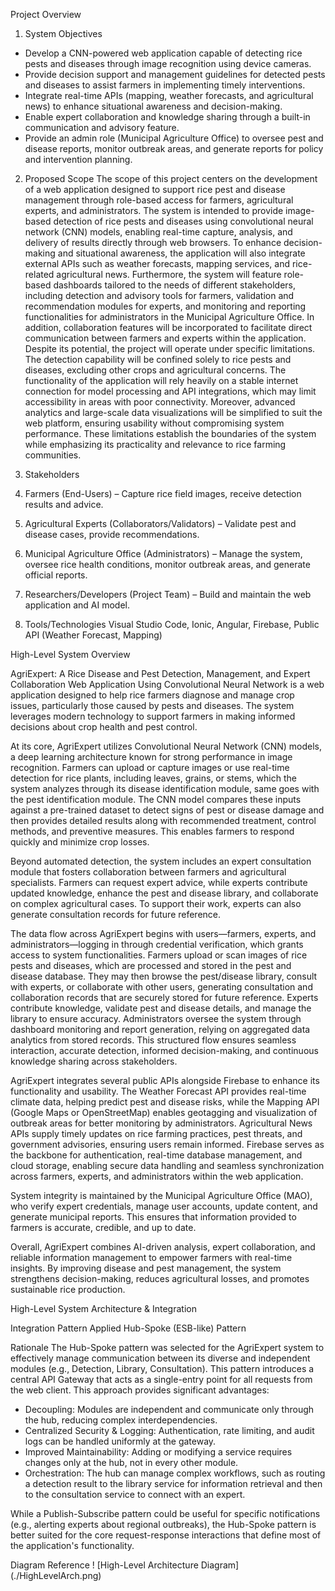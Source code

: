  Project Overview

 1. System Objectives
- Develop a CNN-powered web application capable of detecting rice pests and diseases through image recognition using device cameras.
- Provide decision support and management guidelines for detected pests and diseases to assist farmers in implementing timely interventions.
- Integrate real-time APIs (mapping, weather forecasts, and agricultural news) to enhance situational awareness and decision-making.
- Enable expert collaboration and knowledge sharing through a built-in communication and advisory feature.
- Provide an admin role (Municipal Agriculture Office) to oversee pest and disease reports, monitor outbreak areas, and generate reports for policy and intervention planning.

 2. Proposed Scope
The scope of this project centers on the development of a web application designed to support rice pest and disease management through role-based access for farmers, agricultural experts, and administrators. The system is intended to provide image-based detection of rice pests and diseases using convolutional neural network (CNN) models, enabling real-time capture, analysis, and delivery of results directly through web browsers. To enhance decision-making and situational awareness, the application will also integrate external APIs such as weather forecasts, mapping services, and rice-related agricultural news. Furthermore, the system will feature role-based dashboards tailored to the needs of different stakeholders, including detection and advisory tools for farmers, validation and recommendation modules for experts, and monitoring and reporting functionalities for administrators in the Municipal Agriculture Office. In addition, collaboration features will be incorporated to facilitate direct communication between farmers and experts within the application. Despite its potential, the project will operate under specific limitations. The detection capability will be confined solely to rice pests and diseases, excluding other crops and agricultural concerns. The functionality of the application will rely heavily on a stable internet connection for model processing and API integrations, which may limit accessibility in areas with poor connectivity. Moreover, advanced analytics and large-scale data visualizations will be simplified to suit the web platform, ensuring usability without compromising system performance. These limitations establish the boundaries of the system while emphasizing its practicality and relevance to rice farming communities.

 3. Stakeholders
1. Farmers (End-Users) – Capture rice field images, receive detection results and advice.
2. Agricultural Experts (Collaborators/Validators) – Validate pest and disease cases, provide recommendations.
3. Municipal Agriculture Office (Administrators) – Manage the system, oversee rice health conditions, monitor outbreak areas, and generate official reports.
4. Researchers/Developers (Project Team) – Build and maintain the web application and AI model.

 4. Tools/Technologies
Visual Studio Code, Ionic, Angular, Firebase, Public API (Weather Forecast, Mapping)

 High-Level System Overview

AgriExpert: A Rice Disease and Pest Detection, Management, and Expert Collaboration Web Application Using Convolutional Neural Network is a web application designed to help rice farmers diagnose and manage crop issues, particularly those caused by pests and diseases. The system leverages modern technology to support farmers in making informed decisions about crop health and pest control.

At its core, AgriExpert utilizes Convolutional Neural Network (CNN) models, a deep learning architecture known for strong performance in image recognition. Farmers can upload or capture images or use real-time detection for rice plants, including leaves, grains, or stems, which the system analyzes through its disease identification module, same goes with the pest identification module. The CNN model compares these inputs against a pre-trained dataset to detect signs of pest or disease damage and then provides detailed results along with recommended treatment, control methods, and preventive measures. This enables farmers to respond quickly and minimize crop losses.

Beyond automated detection, the system includes an expert consultation module that fosters collaboration between farmers and agricultural specialists. Farmers can request expert advice, while experts contribute updated knowledge, enhance the pest and disease library, and collaborate on complex agricultural cases. To support their work, experts can also generate consultation records for future reference.

The data flow across AgriExpert begins with users—farmers, experts, and administrators—logging in through credential verification, which grants access to system functionalities. Farmers upload or scan images of rice pests and diseases, which are processed and stored in the pest and disease database. They may then browse the pest/disease library, consult with experts, or collaborate with other users, generating consultation and collaboration records that are securely stored for future reference. Experts contribute knowledge, validate pest and disease details, and manage the library to ensure accuracy. Administrators oversee the system through dashboard monitoring and report generation, relying on aggregated data analytics from stored records. This structured flow ensures seamless interaction, accurate detection, informed decision-making, and continuous knowledge sharing across stakeholders.

AgriExpert integrates several public APIs alongside Firebase to enhance its functionality and usability. The Weather Forecast API provides real-time climate data, helping predict pest and disease risks, while the Mapping API (Google Maps or OpenStreetMap) enables geotagging and visualization of outbreak areas for better monitoring by administrators. Agricultural News APIs supply timely updates on rice farming practices, pest threats, and government advisories, ensuring users remain informed. Firebase serves as the backbone for authentication, real-time database management, and cloud storage, enabling secure data handling and seamless synchronization across farmers, experts, and administrators within the web application.

System integrity is maintained by the Municipal Agriculture Office (MAO), who verify expert credentials, manage user accounts, update content, and generate municipal reports. This ensures that information provided to farmers is accurate, credible, and up to date.

Overall, AgriExpert combines AI-driven analysis, expert collaboration, and reliable information management to empower farmers with real-time insights. By improving disease and pest management, the system strengthens decision-making, reduces agricultural losses, and promotes sustainable rice production.

 High-Level System Architecture & Integration

 Integration Pattern Applied
Hub-Spoke (ESB-like) Pattern

 Rationale
The Hub-Spoke pattern was selected for the AgriExpert system to effectively manage communication between its diverse and independent modules (e.g., Detection, Library, Consultation). This pattern introduces a central API Gateway that acts as a single-entry point for all requests from the web client. This approach provides significant advantages:
- Decoupling: Modules are independent and communicate only through the hub, reducing complex interdependencies.
- Centralized Security & Logging: Authentication, rate limiting, and audit logs can be handled uniformly at the gateway.
- Improved Maintainability: Adding or modifying a service requires changes only at the hub, not in every other module.
- Orchestration: The hub can manage complex workflows, such as routing a detection result to the library service for information retrieval and then to the consultation service to connect with an expert.

While a Publish-Subscribe pattern could be useful for specific notifications (e.g., alerting experts about regional outbreaks), the Hub-Spoke pattern is better suited for the core request-response interactions that define most of the application's functionality.

 Diagram Reference
! [High-Level Architecture Diagram] (./HighLevelArch.png)
